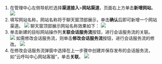 1. 在管理中心左侧导航栏选择**渠道接入**>**网站渠道**，页面右上方单击**新增网站**。
![](https://main.qcloudimg.com/raw/19cbed58223ce45d1bb7a70fade4cbfe.png)
2. 填写网站名称，网站名称将于聊天窗顶部展示，单击**确认**后即可新增一个网站渠道。
![](https://main.qcloudimg.com/raw/7b675a7edb77985a287896411bd5ea80.png)
聊天窗顶部展示网站名称效果如下：
![](https://main.qcloudimg.com/raw/6d265c77064eec1dd83254b52b8bb4b3.png)
3. 单击新建的目标网站操作列**关联会话服务流**按钮，进行会话服务流的关联。
![](https://main.qcloudimg.com/raw/81c18fb5ca7cc92426427eda6f5f02f8.png)
如需修改会话服务流，则单击**修改会话服务流**按钮，进行会话服务流的修改。
![](https://main.qcloudimg.com/raw/99e41990b98950ea25bb8c122f07241a.png)
4. 在修改会话服务流弹窗中选择在上一步骤中创建并保存发布的会话服务流，如“云呼叫中心网站客服”，单击**关联**。
![](https://main.qcloudimg.com/raw/1926317210573454684767048f9c8599.png)


